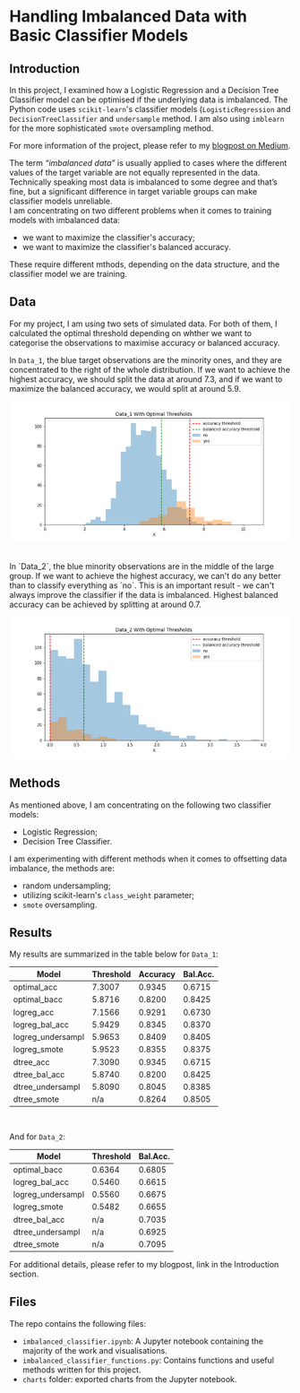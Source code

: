 # Handling Imbalanced Data with Basic Classifier Models


## Introduction
In this project, I examined how a Logistic Regression and a Decision Tree Classifier model can be optimised if the underlying data is imbalanced. The Python code uses `scikit-learn`'s classifier models (`LogisticRegression` and `DecisionTreeClassifier` and `undersample` method. I am also using `imblearn` for the more sophisticated `smote` oversampling method. 
<br>

For more information of the project, please refer to my [blogpost on Medium](https://medium.com/datadriveninvestor/handling-imbalanced-data-with-basic-classifier-models-5ce3d61874f1).
<br>

The term _“imbalanced data”_ is usually applied to cases where the different values of the target variable are not equally represented in the data. Technically speaking most data is imbalanced to some degree and that’s fine, but a significant difference in target variable groups can make classifier models unreliable. 
<br>
I am concentrating on two different problems when it comes to training models with imbalanced data: 
- we want to maximize the classifier's accuracy;
- we want to maximize the classifier's balanced accuracy. 

These require different mthods, depending on the data structure, and the classifier model we are training. 

## Data
For my project, I am using two sets of simulated data. For both of them, I calculated the optimal threshold depending on whther we want to categorise the observations to maximise accuracy or balanced accuracy. 
<br>

In `Data_1`, the blue target observations are the minority ones, and they are concentrated to the right of the whole distribution. If we want to achieve the highest accuracy, we should split the data at around 7.3, and if we want to maximize the balanced accuracy, we would split at around 5.9. 

![](charts/data_1_optimal_with_histograms.png)

<br>
In `Data_2`, the blue minority observations are in the middle of the large group. If we want to achieve the highest accuracy, we can't do any better than to classify everything as `no`. This is an important result - we can't always improve the classifier if the data is imbalanced. Highest balanced accuracy can be achieved by splitting at around 0.7. 

![](charts/data_2_optimal_with_histograms.png)

## Methods
As mentioned above, I am concentrating on the following two classifier models: 
- Logistic Regression;
- Decision Tree Classifier.

I am experimenting with different methods when it comes to offsetting data imbalance, the methods are: 
- random undersampling;
- utilizing scikit-learn's `class_weight` parameter;
- `smote` oversampling.

## Results
My results are summarized in the table below for `Data_1`:

|Model               |Threshold        | Accuracy       | Bal.Acc. |
|--------------------|-----------------|----------------|----------|
|optimal_acc         |   7.3007        |   0.9345       |   0.6715 |
|optimal_bacc        |   5.8716        |   0.8200       |   0.8425 |
|logreg_acc          |   7.1566        |   0.9291       |   0.6730 |
|logreg_bal_acc      |   5.9429        |   0.8345       |   0.8370 |
|logreg_undersampl   |   5.9653        |   0.8409       |   0.8405 |
|logreg_smote        |   5.9523        |   0.8355       |   0.8375 |
|dtree_acc           |   7.3090        |   0.9345       |   0.6715 |
|dtree_bal_acc       |   5.8740        |   0.8200       |   0.8425 |
|dtree_undersampl    |   5.8090        |   0.8045       |   0.8385 |
|dtree_smote         |     n/a         |   0.8264       |   0.8505 |

<br>

And for `Data_2`:

|Model               |Threshold        | Bal.Acc.|
|--------------------|-----------------|---------|
|optimal_bacc        |   0.6364        |   0.6805|
|logreg_bal_acc      |   0.5460        |   0.6615|
|logreg_undersampl   |   0.5560        |   0.6675|
|logreg_smote        |   0.5482        |   0.6655|
|dtree_bal_acc       |      n/a        |   0.7035|
|dtree_undersampl    |      n/a        |   0.6925|
|dtree_smote         |      n/a        |   0.7095|

For additional details, please refer to my blogpost, link in the Introduction section. 

## Files
The repo contains the following files: 
- `imbalanced_classifier.ipynb`: A Jupyter notebook containing the majority of the work and visualisations. 
- `imbalanced_classifier_functions.py`: Contains functions and useful methods written for this project. 
- `charts` folder: exported charts from the Jupyter notebook. 
